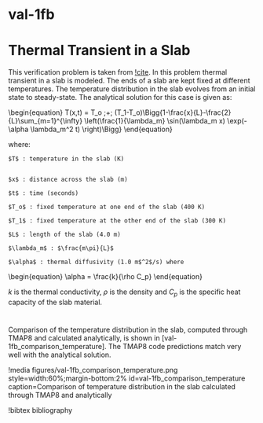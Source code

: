 # val-1fb

# Thermal Transient in a Slab

This verification problem is taken from [!cite](ambrosek2008verification). In this problem thermal transient in a slab is modeled. The ends of a slab are kept fixed at different temperatures. The temperature distribution in the slab evolves from an initial state to steady-state. The analytical solution for this case is given as:

\begin{equation}
T(x,t) = T_o \;+\; (T_1-T_o)\Bigg\{1-\frac{x}{L}-\frac{2}{L}\sum_{m=1}^{\infty} \left(\frac{1}{\lambda_m}  \sin(\lambda_m x) \exp(-\alpha \lambda_m^2 t)  \right)\Bigg\}
\end{equation}

where:

    
    $T$ : temperature in the slab (K)

    
    $x$ : distance across the slab (m)

    $t$ : time (seconds)

    $T_o$ : fixed temperature at one end of the slab (400 K)

    $T_1$ : fixed temperature at the other end of the slab (300 K)

    $L$ : length of the slab (4.0 m)

    $\lambda_m$ : $\frac{m\pi}{L}$

    $\alpha$ : thermal diffusivity (1.0 m$^2$/s) where 

\begin{equation}
\alpha = \frac{k}{\rho C_p}
\end{equation}

$k$ is the thermal conductivity, $\rho$ is the density and $C_p$ is the specific heat capacity of the slab material.

# 


Comparison of the temperature distribution in the slab, computed through TMAP8 and calculated analytically, is shown in [val-1fb_comparison_temperature]. The TMAP8 code predictions match very well with the analytical solution.

!media figures/val-1fb_comparison_temperature.png
    style=width:60%;margin-bottom:2%
    id=val-1fb_comparison_temperature
    caption=Comparison of temperature distribution in the slab calculated
     through TMAP8 and analytically

!bibtex bibliography
